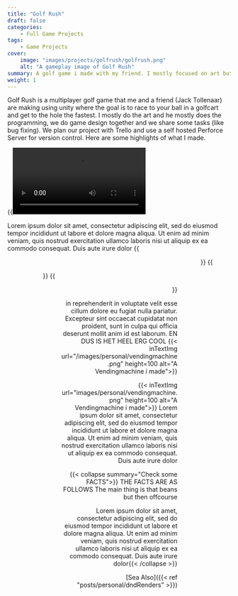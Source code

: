 ```yaml
---
title: "Golf Rush"
draft: false
categories: 
    - Full Game Projects
tags: 
    - Game Projects
cover:
    image: "images/projects/golfrush/golfrush.png"
    alt: "A gameplay image of Golf Rush"
summary: A golf game i made with my friend. I mostly focused on art but I have also done some programming & design.
weight: 1
---
```


Golf Rush is a multiplayer golf game that me and a friend
(Jack Tollenaar) are making using unity where the goal is
to race to your ball in a golfcart and get to the hole the
fastest. I mostly do the art and he mostly does the
programming, we do game design together and we share
some tasks (like bug fixing). We plan our project with
Trello and use a self hosted Perforce Server for version control.
Here are some highlights of what I made.

{{<video src="images/projects/golfrushGolfrushCompVFX.mp4">}}

Lorem ipsum dolor sit amet, consectetur adipiscing elit, sed do eiusmod tempor incididunt ut labore et dolore magna aliqua. Ut enim ad minim veniam, quis nostrud exercitation ullamco laboris nisi ut aliquip ex ea commodo consequat. Duis aute irure dolor 
{{<figure src="images/personal/vendingmachine.png" align=right height=100 title="Amongoose" >}}
{{<figure src="images/personal/vendingmachine.png" align=left height=100 title="Amongoose" >}}
{{<figure src="images/personal/vendingmachine.png" align=right height=100 title="Amongoose" >}}

in reprehenderit in voluptate velit esse cillum dolore eu fugiat nulla pariatur. Excepteur sint occaecat cupidatat non proident, sunt in culpa qui officia deserunt mollit anim id est laborum. EN DUS IS HET HEEL ERG COOL 
{{< inTextImg url="/images/personal/vendingmachine.png" height=100 alt="A Vendingmachine i made">}}

{{< inTextImg url="images/personal/vendingmachine.png" height=100 alt="A Vendingmachine i made">}}
Lorem ipsum dolor sit amet, consectetur adipiscing elit, sed do eiusmod tempor incididunt ut labore et dolore magna aliqua. Ut enim ad minim veniam, quis nostrud exercitation ullamco laboris nisi ut aliquip ex ea commodo consequat. Duis aute irure dolor 

{{< collapse summary="Check some FACTS">}} THE FACTS ARE AS FOLLOWS
The main thing is that beans but then offcourse 

Lorem ipsum dolor sit amet, consectetur adipiscing elit, sed do eiusmod tempor incididunt ut labore et dolore magna aliqua. Ut enim ad minim veniam, quis nostrud exercitation ullamco laboris nisi ut aliquip ex ea commodo consequat. Duis aute irure dolor{{< /collapse >}} 


[Sea Also]({{< ref "posts/personal/dndRenders" >}})

 